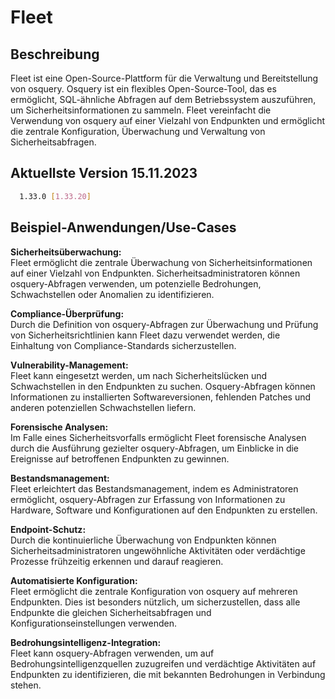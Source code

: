 # Fleet

## Beschreibung

Fleet ist eine Open-Source-Plattform für die Verwaltung und Bereitstellung von osquery. Osquery ist ein flexibles Open-Source-Tool, das es ermöglicht, SQL-ähnliche Abfragen auf dem Betriebssystem auszuführen, um Sicherheitsinformationen zu sammeln. Fleet vereinfacht die Verwendung von osquery auf einer Vielzahl von Endpunkten und ermöglicht die zentrale Konfiguration, Überwachung und Verwaltung von Sicherheitsabfragen.

## Aktuellste Version 15.11.2023

```bash
  1.33.0 [1.33.20]
```

## Beispiel-Anwendungen/Use-Cases

**Sicherheitsüberwachung:**  
        Fleet ermöglicht die zentrale Überwachung von Sicherheitsinformationen auf einer Vielzahl von Endpunkten. Sicherheitsadministratoren können osquery-Abfragen verwenden, um potenzielle Bedrohungen, Schwachstellen oder Anomalien zu identifizieren.

**Compliance-Überprüfung:**  
        Durch die Definition von osquery-Abfragen zur Überwachung und Prüfung von Sicherheitsrichtlinien kann Fleet dazu verwendet werden, die Einhaltung von Compliance-Standards sicherzustellen.

**Vulnerability-Management:**  
        Fleet kann eingesetzt werden, um nach Sicherheitslücken und Schwachstellen in den Endpunkten zu suchen. Osquery-Abfragen können Informationen zu installierten Softwareversionen, fehlenden Patches und anderen potenziellen Schwachstellen liefern.

**Forensische Analysen:**  
        Im Falle eines Sicherheitsvorfalls ermöglicht Fleet forensische Analysen durch die Ausführung gezielter osquery-Abfragen, um Einblicke in die Ereignisse auf betroffenen Endpunkten zu gewinnen.

**Bestandsmanagement:**  
        Fleet erleichtert das Bestandsmanagement, indem es Administratoren ermöglicht, osquery-Abfragen zur Erfassung von Informationen zu Hardware, Software und Konfigurationen auf den Endpunkten zu erstellen.

**Endpoint-Schutz:**  
        Durch die kontinuierliche Überwachung von Endpunkten können Sicherheitsadministratoren ungewöhnliche Aktivitäten oder verdächtige Prozesse frühzeitig erkennen und darauf reagieren.

**Automatisierte Konfiguration:**  
        Fleet ermöglicht die zentrale Konfiguration von osquery auf mehreren Endpunkten. Dies ist besonders nützlich, um sicherzustellen, dass alle Endpunkte die gleichen Sicherheitsabfragen und Konfigurationseinstellungen verwenden.

**Bedrohungsintelligenz-Integration:**  
        Fleet kann osquery-Abfragen verwenden, um auf Bedrohungsintelligenzquellen zuzugreifen und verdächtige Aktivitäten auf Endpunkten zu identifizieren, die mit bekannten Bedrohungen in Verbindung stehen.

